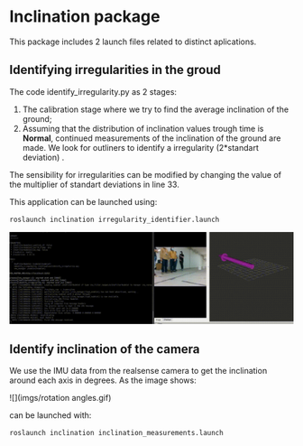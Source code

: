 # Inclination package

This package includes 2 launch files related to distinct aplications.

## Identifying irregularities in the groud

The code identify_irregularity.py as 2 stages:

1. The calibration stage where we try to find the average inclination of the ground;
2. Assuming that the distribution of inclination values trough time is **Normal**, continued measurements of the inclination of the ground are made. We look for outliners to identify a irregularity (2*standart deviation) .

The sensibility for irregularities can be modified by changing the value of the multiplier of standart deviations in line 33.

This application can be launched using:

```bash
roslaunch inclination irregularity_identifier.launch
```
![](imgs/irregularities.gif)

## Identify inclination of the camera

We use the IMU data from the realsense camera to get the inclination around each axis in degrees. As the image shows:

![](imgs/rotation angles.gif)


can be launched with:

```bash
roslaunch inclination inclination_measurements.launch
```
